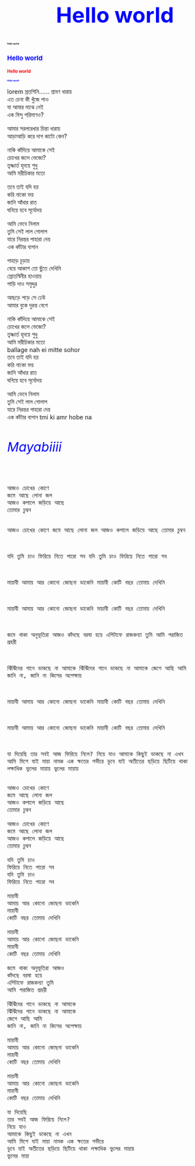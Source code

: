 <!DOCTYPE html>
<html>
<body>
<h1 style="color:blue;font-size: 50px;text;text-align:center">Hello world</h1>
<h2 style="color:black;font-size: 5px">Hello world</h2>
<h3 style="color:blue;font-size: 15px">Hello world</h3>
<h4 style="color:red;font-size: 10px">Hello world</h4>
<h5 style="color:blue;font-size: 5px">Hello world</h5>
<p>lorem স্রতশিনি...... 
শ্রাবণ ধারায় <br>
এত চেনা কী খুঁজে পাও<br>
যা আমার মাঝে নেই<br>
এক বিন্দু পরিমাণও?<br>

আমার সরলরেখার চিন্তা ধারায়<br>
আড়াআড়ি করে দাগ কাটো কেন?<br>

নাকি কাঁদিয়ে আমাকে সেই<br>
চোখের জলে ভেজো?<br>
তৃষ্ণার্ত হৃদয়ে শুধু<br>
আমি মরীচিকার মতো<br>

তবে তাই যদি হয়<br>
করি নাকো ভয়<br>
জানি আঁধার রাত<br>
ঘনিয়ে হবে সূর্যোদয়<br>

আমি ভেবে নিলাম<br>
তুমি সেই লাল গোলাপ<br>
যারে নিরন্তর পাহারা দেয়<br>
এক কাঁটার বাগান<br>

পাহাড় চূড়ায়<br>
বেয়ে আকাশ তো ছুঁতে দেখিনি<br>
স্রোতস্বিনীর হাওয়ায়<br>
পাড়ি দাও সমুদ্দুর<br>

আছড়ে পড়ে সে ঢেউ<br>
আমার বুকে দুরন্ত বেগে<br>

নাকি কাঁদিয়ে আমাকে সেই<br>
চোখের জলে ভেজো?<br>
তৃষ্ণার্ত হৃদয়ে শুধু<br>
আমি মরীচিকার মতো<br>
ballage nah ei mitte sohor<br>
তবে তাই যদি হয়<br>
করি নাকো ভয়<br>
জানি আঁধার রাত<br>
ঘনিয়ে হবে সূর্যোদয়<br>

আমি ভেবে নিলাম<br>
তুমি সেই লাল গোলাপ<br>
যারে নিরন্তর পাহারা দেয়<br>
এক কাঁটার বাগান tmi ki amr hobe na </p>
<h6 style="color:blue; font-size: 30px">Mayabiiii</h6>
<pre>
আজও চোখের কোণে
জমে আছে লোনা জল
আজও কপালে জড়িয়ে আছে
তোমার চুম্বন

আজও চোখের কোণে
জমে আছে লোনা জল
আজও কপালে জড়িয়ে আছে
তোমার চুম্বন

যদি তুমি চাও
ফিরিয়ে নিতে পারো সব
যদি তুমি চাও
ফিরিয়ে নিতে পারো সব

মায়াবী
আমায় আর কোনো জোছনা ডাকেনি
মায়াবী
কোটি বছর তোমায় দেখিনি

মায়াবী
আমায় আর কোনো জোছনা ডাকেনি
মায়াবী
কোটি বছর তোমায় দেখিনি

জমে থাকা অনুভূতিরা আজও
কাঁদছে বরষা হয়ে
এপিটাফে রাজকন্যা তুমি
আমি পরাজিত প্রহরী

ঝিঁঝিঁদের গানে ডাকছে না আমাকে
ঝিঁঝিঁদের গানে ডাকছে না আমাকে
জেগে আছি আমি
জানি না, জানি না কিসের অপেক্ষায়

মায়াবী
আমায় আর কোনো জোছনা ডাকেনি
মায়াবী
কোটি বছর তোমায় দেখিনি

মায়াবী
আমায় আর কোনো জোছনা ডাকেনি
মায়াবী
কোটি বছর তোমায় দেখিনি

যা দিয়েছি
তার সবই আজ ফিরিয়ে নিলে?
নিয়ে যাও
আমাকে কিছুই ডাকছে না এখন
আমি মিশে যাই মায়া নামক এক ক্ষতের গভীরে
ডুবে যাই অতীতের ছড়িয়ে ছিটিয়ে থাকা লক্ষাধিক ভুলের মায়ায়
ভুলের মায়ায়</pre>
<pre>
আজও চোখের কোণে
জমে আছে লোনা জল
আজও কপালে জড়িয়ে আছে
তোমার চুম্বন

আজও চোখের কোণে
জমে আছে লোনা জল
আজও কপালে জড়িয়ে আছে
তোমার চুম্বন

যদি তুমি চাও
ফিরিয়ে নিতে পারো সব
যদি তুমি চাও
ফিরিয়ে নিতে পারো সব

মায়াবী
আমায় আর কোনো জোছনা ডাকেনি
মায়াবী
কোটি বছর তোমায় দেখিনি

মায়াবী
আমায় আর কোনো জোছনা ডাকেনি
মায়াবী
কোটি বছর তোমায় দেখিনি

জমে থাকা অনুভূতিরা আজও
কাঁদছে বরষা হয়ে
এপিটাফে রাজকন্যা তুমি
আমি পরাজিত প্রহরী

ঝিঁঝিঁদের গানে ডাকছে না আমাকে
ঝিঁঝিঁদের গানে ডাকছে না আমাকে
জেগে আছি আমি
জানি না, জানি না কিসের অপেক্ষায়

মায়াবী
আমায় আর কোনো জোছনা ডাকেনি
মায়াবী
কোটি বছর তোমায় দেখিনি

মায়াবী
আমায় আর কোনো জোছনা ডাকেনি
মায়াবী
কোটি বছর তোমায় দেখিনি

যা দিয়েছি
তার সবই আজ ফিরিয়ে নিলে?
নিয়ে যাও
আমাকে কিছুই ডাকছে না এখন
আমি মিশে যাই মায়া নামক এক ক্ষতের গভীরে
ডুবে যাই অতীতের ছড়িয়ে ছিটিয়ে থাকা লক্ষাধিক ভুলের মায়ায়
ভুলের মায়া
</pre>
</body>
</html>
